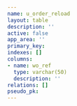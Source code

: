 ```yaml
---
name: u_order_reload
layout: table
description: ''
active: false
app_area: ''
primary_key: 
indexes: []
columns:
- name: wo_ref
  type: varchar(50)
  description: ''
relations: []
pseudo_pk: 
---
```


